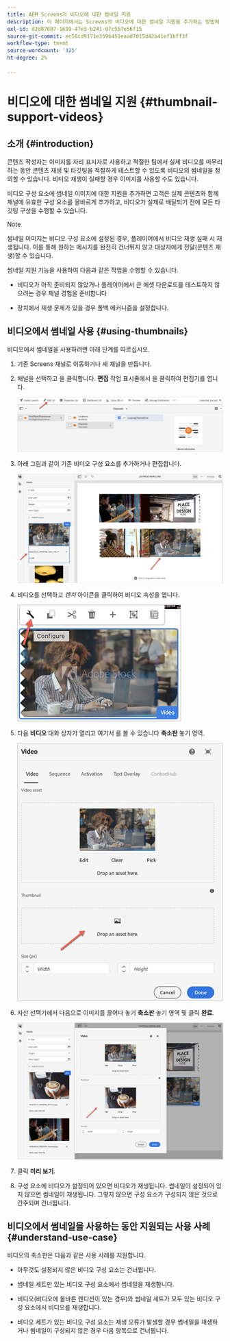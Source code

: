 ```yaml
---
title: AEM Screens의 비디오에 대한 썸네일 지원
description: 이 페이지에서는 Screens의 비디오에 대한 썸네일 지원을 추가하는 방법에 대해 설명합니다.
exl-id: d2d87807-1699-47e3-b241-07c5b7e56f15
source-git-commit: ec58cd9171e359b451eaad7015d42b41ef1bff3f
workflow-type: tm+mt
source-wordcount: '425'
ht-degree: 2%

---
```


# 비디오에 대한 썸네일 지원 {#thumbnail-support-videos}

## 소개 {#introduction}

콘텐츠 작성자는 이미지를 자리 표시자로 사용하고 적절한 팀에서 실제 비디오를 마무리하는 동안 콘텐츠 재생 및 타깃팅을 적절하게 테스트할 수 있도록 비디오의 썸네일을 정의할 수 있습니다. 비디오 재생이 실패할 경우 이미지를 사용할 수도 있습니다.

비디오 구성 요소에 썸네일 이미지에 대한 지원을 추가하면 고객은 실제 콘텐츠와 함께 채널에 유효한 구성 요소를 올바르게 추가하고, 비디오가 실제로 배달되기 전에 모든 타깃팅 구성을 수행할 수 있습니다.

>[!NOTE]
>썸네일 이미지는 비디오 구성 요소에 설정된 경우, 플레이어에서 비디오 재생 실패 시 재생됩니다. 이를 통해 원하는 메시지를 완전히 건너뛰지 않고 대상자에게 전달(콘텐츠 재생)할 수 있습니다.

썸네일 지원 기능을 사용하여 다음과 같은 작업을 수행할 수 있습니다.

* 비디오가 아직 준비되지 않았거나 플레이어에서 큰 에셋 다운로드를 테스트하지 않으려는 경우 채널 경험을 준비합니다

* 장치에서 재생 문제가 있을 경우 폴백 메커니즘을 설정합니다.

## 비디오에서 썸네일 사용 {#using-thumbnails}

비디오에서 썸네일을 사용하려면 아래 단계를 따르십시오.

1. 기존 Screens 채널로 이동하거나 새 채널을 만듭니다.

1. 채널을 선택하고 을 클릭합니다. **편집** 작업 표시줄에서 을 클릭하여 편집기를 엽니다.

   ![이미지](/help/user-guide/assets/thumbnails/thumbnail-1.png)

1. 아래 그림과 같이 기존 비디오 구성 요소를 추가하거나 편집합니다.

   ![이미지](/help/user-guide/assets/thumbnails/thumbnail-2.png)

1. 비디오를 선택하고 *렌치* 아이콘을 클릭하여 비디오 속성을 엽니다.

   ![이미지](/help/user-guide/assets/thumbnails/thumbnail-3.png)

1. 다음 **비디오** 대화 상자가 열리고 여기서 를 볼 수 있습니다 **축소판** 놓기 영역.

   ![이미지](/help/user-guide/assets/thumbnails/thumbnail-4.png)

1. 자산 선택기에서 다음으로 이미지를 끌어다 놓기 **축소판** 놓기 영역 및 클릭 **완료**.

   ![이미지](/help/user-guide/assets/thumbnails/thumbnail-5.png)

1. 클릭 **미리 보기**.

1. 구성 요소에 비디오가 설정되어 있으면 비디오가 재생됩니다. 썸네일이 설정되어 있지 않으면 썸네일이 재생됩니다. 그렇지 않으면 구성 요소가 구성되지 않은 것으로 간주되며 건너뜁니다.

## 비디오에서 썸네일을 사용하는 동안 지원되는 사용 사례 {#understand-use-case}

비디오의 축소판은 다음과 같은 사용 사례를 지원합니다.

* 아무것도 설정되지 않은 비디오 구성 요소는 건너뜁니다.

* 썸네일 세트만 있는 비디오 구성 요소에서 썸네일을 재생합니다.

* 비디오(비디오에 올바른 렌디션이 있는 경우)와 썸네일 세트가 모두 있는 비디오 구성 요소에서 비디오를 재생합니다.

* 비디오 세트가 있는 비디오 구성 요소는 재생 오류가 발생할 경우 썸네일을 재생하거나 썸네일이 구성되지 않은 경우 다음 항목으로 건너뜁니다.
